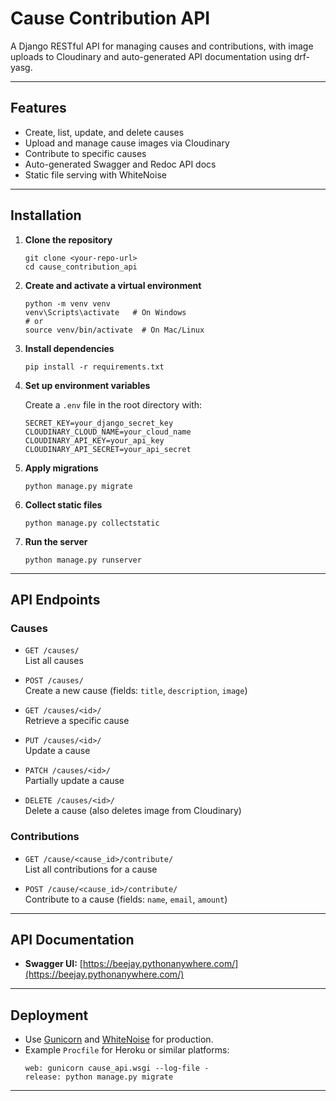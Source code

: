 # Cause Contribution API

A Django RESTful API for managing causes and contributions, with image uploads to Cloudinary and auto-generated API documentation using drf-yasg.

---

## Features

- Create, list, update, and delete causes
- Upload and manage cause images via Cloudinary
- Contribute to specific causes
- Auto-generated Swagger and Redoc API docs
- Static file serving with WhiteNoise

---

## Installation

1. **Clone the repository**
   ```
   git clone <your-repo-url>
   cd cause_contribution_api
   ```

2. **Create and activate a virtual environment**
   ```
   python -m venv venv
   venv\Scripts\activate   # On Windows
   # or
   source venv/bin/activate  # On Mac/Linux
   ```

3. **Install dependencies**
   ```
   pip install -r requirements.txt
   ```

4. **Set up environment variables**

   Create a `.env` file in the root directory with:
   ```
   SECRET_KEY=your_django_secret_key
   CLOUDINARY_CLOUD_NAME=your_cloud_name
   CLOUDINARY_API_KEY=your_api_key
   CLOUDINARY_API_SECRET=your_api_secret
   ```

5. **Apply migrations**
   ```
   python manage.py migrate
   ```

6. **Collect static files**
   ```
   python manage.py collectstatic
   ```

7. **Run the server**
   ```
   python manage.py runserver
   ```

---

## API Endpoints

### Causes

- `GET /causes/`  
  List all causes

- `POST /causes/`  
  Create a new cause (fields: `title`, `description`, `image`)

- `GET /causes/<id>/`  
  Retrieve a specific cause

- `PUT /causes/<id>/`  
  Update a cause

- `PATCH /causes/<id>/`  
  Partially update a cause

- `DELETE /causes/<id>/`  
  Delete a cause (also deletes image from Cloudinary)

### Contributions

- `GET /cause/<cause_id>/contribute/`  
  List all contributions for a cause

- `POST /cause/<cause_id>/contribute/`  
  Contribute to a cause (fields: `name`, `email`, `amount`)

---

## API Documentation

- **Swagger UI:** [https://beejay.pythonanywhere.com/](https://beejay.pythonanywhere.com/)

---

## Deployment

- Use [Gunicorn](https://gunicorn.org/) and [WhiteNoise](http://whitenoise.evans.io/) for production.
- Example `Procfile` for Heroku or similar platforms:
  ```
  web: gunicorn cause_api.wsgi --log-file -
  release: python manage.py migrate
  ```

---
